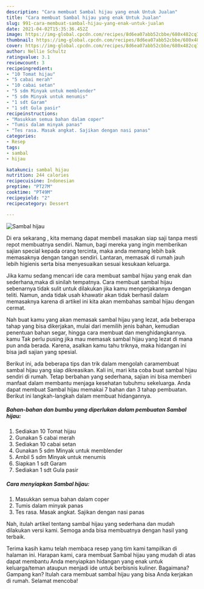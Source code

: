 ```yaml
---
description: "Cara membuat Sambal hijau yang enak Untuk Jualan"
title: "Cara membuat Sambal hijau yang enak Untuk Jualan"
slug: 991-cara-membuat-sambal-hijau-yang-enak-untuk-jualan
date: 2021-04-02T15:35:36.452Z
image: https://img-global.cpcdn.com/recipes/8d6ea07abb52cbbe/680x482cq70/sambal-hijau-foto-resep-utama.jpg
thumbnail: https://img-global.cpcdn.com/recipes/8d6ea07abb52cbbe/680x482cq70/sambal-hijau-foto-resep-utama.jpg
cover: https://img-global.cpcdn.com/recipes/8d6ea07abb52cbbe/680x482cq70/sambal-hijau-foto-resep-utama.jpg
author: Nellie Schultz
ratingvalue: 3.1
reviewcount: 3
recipeingredient:
- "10 Tomat hijau"
- "5 cabai merah"
- "10 cabai setan"
- "5 sdm Minyak untuk memblender"
- "5 sdm Minyak untuk menumis"
- "1 sdt Garam"
- "1 sdt Gula pasir"
recipeinstructions:
- "Masukkan semua bahan dalam coper"
- "Tumis dalam minyak panas"
- "Tes rasa. Masak angkat. Sajikan dengan nasi panas"
categories:
- Resep
tags:
- sambal
- hijau

katakunci: sambal hijau 
nutrition: 244 calories
recipecuisine: Indonesian
preptime: "PT27M"
cooktime: "PT49M"
recipeyield: "2"
recipecategory: Dessert

---
```



![Sambal hijau](https://img-global.cpcdn.com/recipes/8d6ea07abb52cbbe/680x482cq70/sambal-hijau-foto-resep-utama.jpg)

Di era  sekarang , kita memang dapat membeli masakan siap saji tanpa mesti repot membuatnya sendiri. Namun, bagi mereka yang ingin memberikan sajian special kepada orang tercinta, maka anda memang lebih baik memasaknya dengan tangan sendiri. Lantaran, memasak di rumah jauh lebih higienis serta bisa menyesuaikan sesuai kesukaan keluarga.

Jika kamu sedang mencari ide cara membuat sambal hijau yang enak dan sederhana,maka di sinilah tempatnya. Cara membuat sambal hijau  sebenarnya tidak sulit untuk dilakukan jika kamu mengerjakannya dengan teliti. Namun, anda tidak usah khawatir akan tidak berhasil dalam memasaknya 
karena di artikel ini kita akan membahas sambal hijau dengan cermat.  



Nah buat kamu yang akan memasak sambal hijau yang lezat, ada beberapa tahap yang bisa dikerjakan, mulai dari memilih jenis bahan, kemudian penentuan bahan segar, hingga cara membuat dan menghidangkannya. kamu Tak perlu pusing jika mau memasak sambal hijau yang lezat di mana pun anda berada. Karena, asalkan kamu  tahu triknya, maka hidangan ini bisa jadi sajian yang spesial.

Berikut ini, ada beberapa tips dan trik dalam mengolah caramembuat sambal hijau yang siap dikreasikan. Kali ini, mari kita coba buat sambal hijau sendiri di rumah. Tetap berbahan yang sederhana, sajian ini bisa memberi manfaat dalam membantu menjaga kesehatan tubuhmu sekeluarga. Anda dapat membuat Sambal hijau memakai 7 bahan dan 3 tahap pembuatan. Berikut ini langkah-langkah dalam membuat hidangannya.

<!--inarticleads1-->

##### Bahan-bahan dan bumbu yang diperlukan dalam pembuatan Sambal hijau:

1. Sediakan 10 Tomat hijau
1. Gunakan 5 cabai merah
1. Sediakan 10 cabai setan
1. Gunakan 5 sdm Minyak untuk memblender
1. Ambil 5 sdm Minyak untuk menumis
1. Siapkan 1 sdt Garam
1. Sediakan 1 sdt Gula pasir




<!--inarticleads2-->

##### Cara menyiapkan Sambal hijau:

1. Masukkan semua bahan dalam coper
1. Tumis dalam minyak panas
1. Tes rasa. Masak angkat. Sajikan dengan nasi panas




Nah, itulah artikel tentang  sambal hijau  yang sederhana dan mudah dilakukan versi kami. Semoga anda bisa membuatnya dengan hasil yang terbaik. 

Terima kasih kamu telah membaca resep yang tim kami tampilkan di halaman ini. Harapan kami, cara membuat  Sambal hijau yang mudah di atas dapat membantu Anda menyiapkan hidangan yang enak untuk keluarga/teman ataupun menjadi ide untuk berbisnis kuliner. Bagaimana? Gampang kan? Itulah cara membuat sambal hijau yang bisa Anda kerjakan di rumah. Selamat mencoba!

